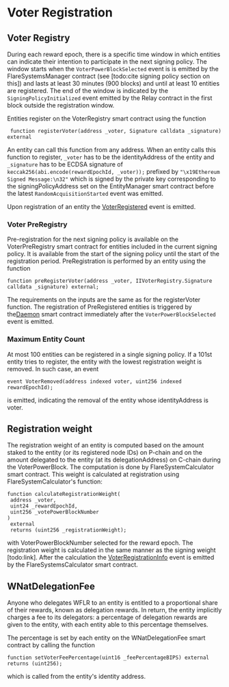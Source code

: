 # Voter Registration

## Voter Registry
During each reward epoch, there is a specific time window in which entities can indicate their intention to participate in the next signing policy. The window starts when the `VoterPowerBlockSelected` event is is emitted by the FlareSystemsManager contract (see [todo:cite signing policy section on this]) and lasts at least 30 minutes (900 blocks) and until at least 10 entities are registered. The end of the window is indicated by the `SigningPolicyInitialized` event emitted by the Relay contract in the first block outside the registration window.

Entities register on the VoterRegistry smart contract using the function
```Solidity
 function registerVoter(address _voter, Signature calldata _signature) external
```

An entity can call this function from any address. When an entity calls this function to register, `_voter` has to be the identityAddress of the entity and `_signature` has to be ECDSA signature of `keccak256(abi.encode(rewardEpochId, _voter));` prefixed by `"\x19Ethereum Signed Message:\n32"` which is signed by the private key corresponding to the signingPolicyAddress set on the EntityManager smart contract before the latest `RandomAcquisitionStarted` event was emitted.  

Upon registration of an entity the [VoterRegistered](https://github.com/flare-foundation/flare-smart-contracts-v2/blob/main/contracts/userInterfaces/IVoterRegistry.sol#L23) event is emitted. 

### Voter PreRegistry
Pre-registration for the next signing policy is available on the VoterPreRegistry smart contract for entities included in the current signing policy. It is available from the start of the signing policy until the start of the registration period. PreRegistration is performed by an entity using the function
```Solidity
function preRegisterVoter(address _voter, IIVoterRegistry.Signature calldata _signature) external;
```
The requirements on the inputs are the same as for the registerVoter function.
The registration of PreRegistered entities is triggered by the[Daemon](Contracts/Daemon.md) smart contract immediately after the `VoterPowerBlockSelected` event is emitted.


### Maximum Entity Count
At most 100 entities can be registered in a single signing policy. If a 101st entity tries to register, the entity with the lowest registration weight is removed. In such case, an event
```Solidity
event VoterRemoved(address indexed voter, uint256 indexed rewardEpochId);
```
is emitted, indicating the removal of the entity whose identityAddress is voter.


## Registration weight
The registration weight of an entity is computed based on the amount staked to the entity (or its registered node IDs) on P-chain and on the amount delegated to the entity (at its delegationAddress) on C-chain during the VoterPowerBlock. The computation is done by FlareSystemCalculator smart contract. This weight is calculated at registration using FlareSystemCalculator's function:
```Solidity
function calculateRegistrationWeight(
 address _voter,
 uint24 _rewardEpochId,
 uint256 _votePowerBlockNumber
)
 external
 returns (uint256 _registrationWeight);
```
with VoterPowerBlockNumber selected for the reward epoch. The registration weight is calculated in the same manner as the signing weight [todo:link]. After the calculation the [VoterRegistrationInfo](https://github.com/flare-foundation/flare-smart-contracts-v2/blob/main/contracts/userInterfaces/IFlareSystemsCalculator.sol#L11) event is emitted by the FlareSystemsCalculator smart contract.

## WNatDelegationFee
Anyone who delegates WFLR to an entity is entitled to a proportional share of their rewards, known as delegation rewards. In return, the entity implicitly charges a fee to its delegators: a percentage of delegation rewards are given to the entity, with each entity able to this percentage themselves.

The percentage is set by each entity on the WNatDelegationFee smart contract by calling the function
```Solidity
function setVoterFeePercentage(uint16 _feePercentageBIPS) external returns (uint256);
```
which is called from the entity's identity address.

